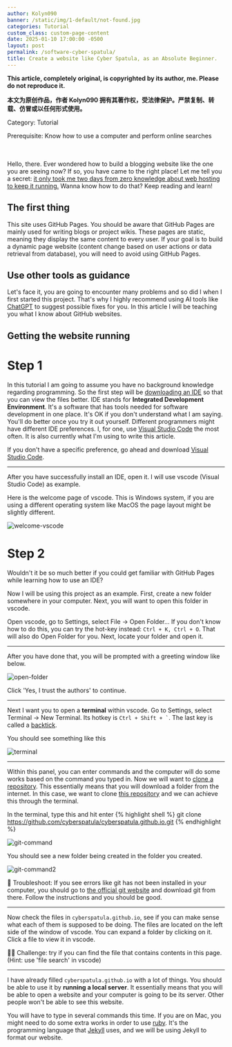 ```yaml
---
author: Kolyn090
banner: /static/img/1-default/not-found.jpg
categories: Tutorial
custom_class: custom-page-content
date: 2025-01-10 17:00:00 -0500
layout: post
permalink: /software-cyber-spatula/
title: Create a website like Cyber Spatula, as an Absolute Beginner.
---
```



**This article, completely original, is copyrighted by its author, me. Please do not reproduce it.**


**本文为原创作品，作者 Kolyn090 拥有其著作权，受法律保护。严禁复制、转载、仿冒或以任何形式使用。**


Category: Tutorial

Prerequisite: Know how to use a computer and perform online searches


<br>
<br>
Hello, there. Ever wondered how to build a blogging website like the one you are seeing now? If so, you have came to the right place! Let me tell you a secret: <u>it only took me two days from zero knowledge about web hosting to keep it running.</u> Wanna know how to do that? Keep reading and learn!


## The first thing
This site uses GitHub Pages. You should be aware that GitHub Pages are mainly used for writing blogs or project wikis. These pages are static, meaning they display the same content to every user. If your goal is to build a dynamic page website (content change based on user actions or data retrieval from database), you will need to avoid using GitHub Pages. 

## Use other tools as guidance
Let's face it, you are going to encounter many problems and so did I when I first started this project. That's why I highly recommend using AI tools like [ChatGPT](https://chatgpt.com/) to suggest possible fixes for you. In this article I will be teaching you what I know about GitHub websites. 

## Getting the website running
# Step 1
In this tutorial I am going to assume you have no background knowledge regarding programming. So the first step will be <u>downloading an IDE</u> so that you can view the files better. IDE stands for **Integrated Development Environment**. It's a software that has tools needed for software development in one place. It's OK if you don't understand what I am saying. You'll do better once you try it out yourself. Different programmers might have different IDE preferences. I, for one, use [Visual Studio Code](https://code.visualstudio.com/) the most often. It is also currently what I'm using to write this article. 

If you don't have a specific preference, go ahead and download [Visual Studio Code](https://code.visualstudio.com/).

---

After you have successfully install an IDE, open it. I will use vscode (Visual Studio Code) as example. 


Here is the welcome page of vscode. This is Windows system, if you are using a different operating system like MacOS the page layout might be slightly different.


![welcome-vscode](/static/img/2-softwares/cyber-spatula/welcome-vscode.png)


# Step 2
Wouldn't it be so much better if you could get familiar with GitHub Pages while learning how to use an IDE?


Now I will be using this project as an example. First, create a new folder somewhere in your computer. Next, you will want to open this folder in vscode.


Open vscode, go to Settings, select File -> Open Folder... If you don't know how to do this, you can try the hot-key instead: `Ctrl + K, Ctrl + O`. That will also do Open Folder for you. Next, locate your folder and open it.

---

After you have done that, you will be prompted with a greeting window like below.


![open-folder](/static/img/2-softwares/cyber-spatula/open-folder.png)


Click 'Yes, I trust the authors' to continue. 

---

Next I want you to open a **terminal** within vscode. Go to Settings, select Terminal -> New Terminal. Its hotkey is <code>Ctrl + Shift + `</code>. The last key is called a [backtick](https://en.wikipedia.org/wiki/Backtick). 


You should see something like this


![terminal](/static/img/2-softwares/cyber-spatula/terminal.png)

---

Within this panel, you can enter commands and the computer will do some works based on the command you typed in. Now we will want to [clone a repository](https://docs.github.com/en/repositories/creating-and-managing-repositories/cloning-a-repository). This essentially means that you will download a folder from the internet. In this case, we want to clone [this repository](https://github.com/cyberspatula/cyberspatula.github.io.git) and we can achieve this through the terminal.


In the terminal, type this and hit enter
{% highlight shell %}
git clone https://github.com/cyberspatula/cyberspatula.github.io.git
{% endhighlight %}


![git-command](/static/img/2-softwares/cyber-spatula/git-command.png)


You should see a new folder being created in the folder you created.


![git-command2](/static/img/2-softwares/cyber-spatula/git-command2.png)


📍 Troubleshoot: If you see errors like git has not been installed in your computer, you should go to [the official git website](https://git-scm.com/) and download git from there. Follow the instructions and you should be good. 

---

Now check the files in `cyberspatula.github.io`, see if you can make sense what each of them is supposed to be doing. The files are located on the left side of the window of vscode. You can expand a folder by clicking on it. Click a file to view it in vscode.


👨‍🔬 Challenge: try if you can find the file that contains contents in this page. (Hint: use 'file search' in vscode)

---

I have already filled `cyberspatula.github.io` with a lot of things. You should be able to use it by **running a local server**. It essentially means that you will be able to open a website and your computer is going to be its server. Other people won't be able to see this website.


You will have to type in several commands this time. If you are on Mac, you might need to do some extra works in order to use [ruby](https://www.ruby-lang.org/en/). It's the programming language that [Jekyll](https://jekyllrb.com/) uses, and we will be using Jekyll to format our website.


